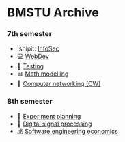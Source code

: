 # BMSTU Archive


### 7th semester
* :shipit: [InfoSec](https://github.com/sokolcom/bmstu-infosec)
* :computer: [WebDev](https://github.com/sokolcom/bmstu-web-f1vendor)
* :hammer: [Testing](https://github.com/sokolcom/bmstu-testing-dressin)
* :bar_chart: [Math modelling](https://github.com/sokolcom/bmstu-modelling/tree/master/term_07)
* :satellite: [Computer networking (CW)](https://github.com/sokolcom/bmstu-coursework-networks)

### 8th semester

* :underage: [Experiment planning](https://github.com/sokolcom/bmstu-exp)
* :electric_plug: [Digital signal processing](https://github.com/sokolcom/bmstu-dsp)
* :moneybag: [Software engineering economics](https://github.com/sokolcom/bmstu-see)
